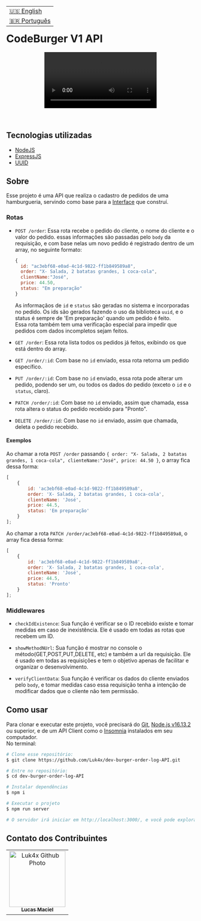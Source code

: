 <table align="right">
  <tr>
    <td>
      <a href="readme-en.md">🇺🇸 English</a>
    </td>
  </tr>
  <tr>
    <td>
      <a href="README.md">🇧🇷 Português</a>
    </td>
  </tr>
</table>
<br>

# CodeBurger V1 API
<p align="center">
  <video src="https://user-images.githubusercontent.com/86276393/165772574-ff4b0ddf-12ab-4430-a444-1531fbd85aca.mp4">
</p>
<br>

## Tecnologias utilizadas
- [NodeJS](https://nodejs.org)
- [ExpressJS](https://expressjs.com/)
- [UUID](https://www.uuidgenerator.net/)

## Sobre
Esse projeto é uma API que realiza o cadastro de pedidos de uma hamburgueria, servindo como base para a [Interface](https://github.com/Luk4x/dev-burger-order-log-interface) que construí.

### Rotas
-   `POST /order`: Essa rota recebe o pedido do cliente, o nome do cliente e o valor do pedido. essas informações são passadas pelo `body` da requisição, e com base nelas um novo pedido é registrado dentro de um array, no seguinte formato:
    
    ```js
    {
      id: "ac3ebf68-e0ad-4c1d-9822-ff1b849589a8",
      order: "X- Salada, 2 batatas grandes, 1 coca-cola",
      clientName:"José",
      price: 44.50,
      status: "Em preparação"
    }
    ```

    As informaçãos de `id` e `status` são geradas no sistema e incorporadas no pedido. Os ids são gerados fazendo o uso da biblioteca `uuid`, e o status é sempre de 'Em preparação' quando um pedido é feito.<br>
    Essa rota também tem uma verificação especial para impedir que pedidos com dados incompletos sejam feitos.

-   `GET /order`: Essa rota lista todos os pedidos já feitos, exibindo os que está dentro do array.

-   `GET /order/:id`: Com base no `id` enviado, essa rota retorna um pedido específico.

-   `PUT /order/:id`: Com base no `id` enviado, essa rota pode alterar um pedido, podendo ser um, ou todos os dados do pedido (exceto o `id` e o `status`, claro).

-   `PATCH /order/:id`: Com base no `id` enviado, assim que chamada, essa rota altera o status do pedido recebido para "Pronto".

-   `DELETE /order/:id`:  Com base no `id` enviado, assim que chamada, deleta o pedido recebido.

#### Exemplos
Ao chamar a rota `POST /order` passando `{ order: "X- Salada, 2 batatas grandes, 1 coca-cola", clienteName:"José", price: 44.50 }`, o array fica dessa forma:

```js
[
    {
        id: 'ac3ebf68-e0ad-4c1d-9822-ff1b849589a8',
        order: 'X- Salada, 2 batatas grandes, 1 coca-cola',
        clienteName: 'José',
        price: 44.5,
        status: 'Em preparação'
    }
];
```

Ao chamar a rota `PATCH /order/ac3ebf68-e0ad-4c1d-9822-ff1b849589a8`, o array fica dessa forma:

```js
[
    {
        id: 'ac3ebf68-e0ad-4c1d-9822-ff1b849589a8',
        order: 'X- Salada, 2 batatas grandes, 1 coca-cola',
        clienteName: 'José',
        price: 44.5,
        status: 'Pronto'
    }
];
```

### Middlewares
- `checkIdExistence`: Sua função é verificar se o ID recebido existe e tomar medidas em caso de inexistência. Ele é usado em todas as rotas que recebem um ID.

- `showMethodNUrl`: Sua função é mostrar no console o método(GET,POST,PUT,DELETE, etc) e também a url da requisição. Ele é usado em todas as requisições e tem o objetivo apenas de facilitar e organizar o desenvolvimento.

- `verifyClientData`: Sua função é verificar os dados do cliente enviados pelo `body`, e tomar medidas caso essa requisição tenha a intenção de modificar dados que o cliente não tem permissão.

## Como usar
Para clonar e executar este projeto, você precisará do [Git](https://git-scm.com/), [Node.js v16.13.2](https://nodejs.org/en/) ou superior, e de um API Client como o [Insomnia](https://insomnia.rest/) instalados em seu computador.<br>No terminal:

```bash
# Clone esse repositório:
$ git clone https://github.com/Luk4x/dev-burger-order-log-API.git

# Entre no repositório:
$ cd dev-burger-order-log-API

# Instalar dependências 
$ npm i

# Executar o projeto
$ npm run server

# O servidor irá iniciar em http://localhost:3000/, e você pode explorá-lo usando o Insomnia.
```

## Contato dos Contribuintes
<table>
  <tr>
    <td align="center">
      <a href="https://www.linkedin.com/in/lucasmacielf/">
        <img src="https://avatars.githubusercontent.com/Luk4x" width="150px;" alt="Luk4x Github Photo"/><br>
        <sub>
          <b>Lucas Maciel</b>
        </sub>
      </a>
    </td>
  </tr>
</table>
